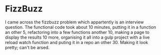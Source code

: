 # FizzBuzz

I came across the fizzbuzz problem which appartently is an interview question. The functional code took about 10 minutes, putting it in a function an other 5, refactoring into a few functions another 10, making a page to display the results 10 more, organising it all into a gulp project with a live reload watch function and puting it in a repo an other 30. 
Making it look pretty; can't be arsed.